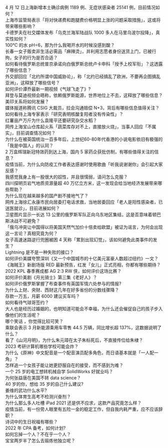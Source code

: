4 月 12 日上海新增本土确诊病例 1189 例、无症状感染者 25141 例，目前情况如何？  
上海市监管局表示「将对快递费和跑腿费价格明显上涨的问题采取措施」，这或将带来哪些影响？  
卡德罗夫在社交媒体发布「乌克兰海军陆战队 1000 多人在马里乌波尔投降」，真实性如何？  
100℃ 的水 pH=6，那为什么我喝开水的时候没感到酸？  
长春一女子贩卖非生活必需品「麻辣烫」，并利用志愿者身份送货上门，已被行拘，女子的行为是否合适？  
如何看待俄罗斯总统普京承诺向白俄罗斯总统卢卡申科「授予上校军衔」？这透露了哪些信息？  
外交部回应「北约所谓中国威胁论」，称「北约已经搞乱了欧洲，不要再企图搞乱亚洲」，这释放了哪些信号？  
如何评价谭乔最新一期视频《气球飞走了》?  
拜登与莫迪视频会晤称，依赖俄罗斯能源，世界地位上不去，这释放了哪些信息？美印关系将如何发展？  
媒体报道称腾讯 CSIG 大裁员，拉会沟通赔偿 N+3，背后有哪些信息值得关注？  
如何看待上海专家表示「研究表明核酸复阳者没有传染性」？  
红薯亩产万斤为什么袁隆平还要研究杂交水稻？  
网传上海宝山仓库起火系「蔬菜库存对不上，直接放火烧」，当事人回应「不属实」，目前调查情况如何？  
为什么在被英国统治一百多年后，上世纪60-80年代香港的小说电影依旧有极强的「我是中国人」的认同？  
2 万盒辉瑞新冠特效药到达上海，国内 5 家药企获批仿制，有哪些值得关注的信息？  
疫情当前，为什么向防疫工作者表达感谢时使用歌曲「听我说谢谢你」会引起大家反感？  
我感觉我身上有一股很大的奴性，并且很懦弱，请问怎么克服？  
四川探明页岩气地质资源量超 40 万亿立方米，这一发现会给当地经济发展带来哪些帮助？  
为什么现在越来越多的国产剧不接地气了？  
网传上海徐汇永康市民向居委打电话求救，当地居委回应「老人是阳性感染者，已送医就诊」，目前进展如何？  
卫星图片显示一长达 13 公里的俄罗斯军队正向乌东地区集结，这是否意味着顿巴斯决战不可避免？  
「俄乌冲突让中国得以将美国天然气加价十倍卖给欧盟」被证为谣言，为何会出现这一言论？真相究竟为何？  
女子高速迷路逆行兜圈被困 4 天称「累到出现幻觉」，该如何避免此类事件的发生？  
Lightning 是不是一种失败的接口？  
如何评价美媒夸赞深圳《又一个中国城市的十亿美元富豪人数超过纽约》一文？  
《海贼王》新剧场版 RED 最新预告，红发「女儿」正式亮相，你都有哪些期待？  
2022 KPL 春季赛成都 AG 2:3 RW 侠，如何评价这场比赛？  
如何评价美剧《月光骑士》第三集《老好人》？  
如何评价俄罗斯掌握了布查事件有英国军情六处参与的情报?  
为什么上财、央财、西财这几年在好多省份的分数线骤降？  
存款一万五，月薪 6000 建议买车吗？  
如何看待气球哥签约？  
大人也是经历过婚姻的，也明知道可能会不幸福，为什么还会催促自己的孩子步入像他们的生活呢？  
哪个笑话 ，你觉得比较可笑？  
乘联会表示 3 月新能源乘用车零售 44.5 万辆，同比增长超 137%，这数据说明了什么？  
看了《山河月明》，为什么朱元璋在太子朱标死后，不直接传位给朱棣？  
2023 考研计算机哪些学校可能会炸？  
为什么《原神》中文配音是一个配音演员配多角色，而日语基本就是「一人配一角」？  
怎样追一个女孩子能让她更舒服自在的接受，而不感到为难？  
一个 25 岁的电工想转机械自学 SolidWorks 好就业吗？  
为何张益唐在美国不转 data science？  
40 岁的你，想给 35 岁的自己什么建议?  
姜维的武功什么水平?  
为什么体育生高考不检测兴奋剂？  
为什么那么多人吐槽 iPad 2021 还是供不应求，这款产品究竟怎么样？  
疫情当前，有一份旁人眼里有五险一金的稳定工作，但自我内耗严重，应不应该辞职？  
诗词中的生日祝福有哪些？  
2022 年 CPA 备考，如何计划?  
如何忘掉一个人？不在乎一个人？  
宝宝两岁半了怎么去锻炼他独立呢？  
